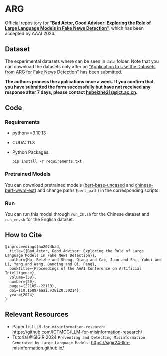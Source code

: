# ARG

Official repository for ["**Bad Actor, Good Advisor: Exploring the Role of Large Language Models in Fake News Detection**"](https://arxiv.org/abs/2309.12247), which has been accepted by AAAI 2024.

## Dataset

The experimental datasets where can be seen in `data` folder. Note that you can download the datasets only after an ["Application to Use the Datasets from ARG for Fake News Detection"](https://forms.office.com/r/MGG18JKYNn) has been submitted.

**The authors process the applications once a week. If you confirm that you have submitted the form successfully but have not received any response after 7 days, please contact hubeizhe21s@ict.ac.cn.**

## Code

### Requirements

- python==3.10.13

- CUDA: 11.3

- Python Packages:

  ```
  pip install -r requirements.txt
  ```

### Pretrained Models

You can download pretrained models ([bert-base-uncased](https://huggingface.co/google-bert/bert-base-uncased) and [chinese-bert-wwm-ext](https://huggingface.co/hfl/chinese-bert-wwm-ext)) and change paths (`bert_path`) in the corresponding scripts.

### Run

You can run this model through `run_zh.sh` for the Chinese dataset and `run_en.sh` for the English dataset. 

## How to Cite

```
@inproceedings{hu2024bad,
  title={{Bad Actor, Good Advisor: Exploring the Role of Large Language Models in Fake News Detection}},
  author={Hu, Beizhe and Sheng, Qiang and Cao, Juan and Shi, Yuhui and Li, Yang and Wang, Danding and Qi, Peng},
  booktitle={Proceedings of the AAAI Conference on Artificial Intelligence},
  volume={38},
  number={20},
  pages={22105--22113},
  doi={10.1609/aaai.v38i20.30214},
  year={2024}
}
```

## Relevant Resources
- Paper List ``LLM-for-misinformation-research``: https://github.com/ICTMCG/LLM-for-misinformation-research/
- Tutorial @SIGIR 2024 ``Preventing and Detecting Misinformation Generated by Large Language Models``: https://sigir24-llm-misinformation.github.io/
